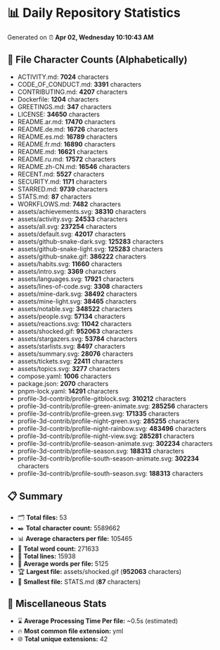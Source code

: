 # 📊 Daily Repository Statistics
Generated on ⏰ **Apr 02, Wednesday 10:10:43 AM**

## 📂 File Character Counts (Alphabetically)
- ACTIVITY.md: **7024** characters
- CODE_OF_CONDUCT.md: **3391** characters
- CONTRIBUTING.md: **4207** characters
- Dockerfile: **1204** characters
- GREETINGS.md: **347** characters
- LICENSE: **34650** characters
- README.ar.md: **17470** characters
- README.de.md: **16726** characters
- README.es.md: **16789** characters
- README.fr.md: **16890** characters
- README.md: **16621** characters
- README.ru.md: **17572** characters
- README.zh-CN.md: **16546** characters
- RECENT.md: **5527** characters
- SECURITY.md: **1171** characters
- STARRED.md: **9739** characters
- STATS.md: **87** characters
- WORKFLOWS.md: **7482** characters
- assets/achievements.svg: **38310** characters
- assets/activity.svg: **24533** characters
- assets/all.svg: **237254** characters
- assets/default.svg: **42017** characters
- assets/github-snake-dark.svg: **125283** characters
- assets/github-snake-light.svg: **125283** characters
- assets/github-snake.gif: **386222** characters
- assets/habits.svg: **11660** characters
- assets/intro.svg: **3369** characters
- assets/languages.svg: **17921** characters
- assets/lines-of-code.svg: **3308** characters
- assets/mine-dark.svg: **38492** characters
- assets/mine-light.svg: **38465** characters
- assets/notable.svg: **348522** characters
- assets/people.svg: **57134** characters
- assets/reactions.svg: **11042** characters
- assets/shocked.gif: **952063** characters
- assets/stargazers.svg: **53784** characters
- assets/starlists.svg: **8497** characters
- assets/summary.svg: **28076** characters
- assets/tickets.svg: **22411** characters
- assets/topics.svg: **3277** characters
- compose.yaml: **1006** characters
- package.json: **2070** characters
- pnpm-lock.yaml: **14291** characters
- profile-3d-contrib/profile-gitblock.svg: **310212** characters
- profile-3d-contrib/profile-green-animate.svg: **285256** characters
- profile-3d-contrib/profile-green.svg: **171335** characters
- profile-3d-contrib/profile-night-green.svg: **285255** characters
- profile-3d-contrib/profile-night-rainbow.svg: **483496** characters
- profile-3d-contrib/profile-night-view.svg: **285281** characters
- profile-3d-contrib/profile-season-animate.svg: **302234** characters
- profile-3d-contrib/profile-season.svg: **188313** characters
- profile-3d-contrib/profile-south-season-animate.svg: **302234** characters
- profile-3d-contrib/profile-south-season.svg: **188313** characters

## 📋 Summary
- 🗂️ **Total files:** 53
- ✒️ **Total character count:** 5589662
- 📊 **Average characters per file:** 105465
- 📝 **Total word count:** 271633
- 🧾 **Total lines:** 15938
- 📐 **Average words per file:** 5125
- 🏆 **Largest file:** assets/shocked.gif (**952063** characters)
- 🥉 **Smallest file:** STATS.md (**87** characters)

## 🌟 Miscellaneous Stats
- ⌛ **Average Processing Time Per file:** ~0.5s (estimated)
- 🔥 **Most common file extension:** yml
- 🌐 **Total unique extensions:** 42
